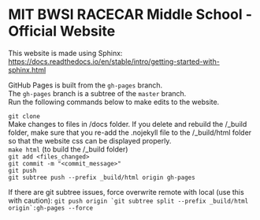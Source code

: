 # MIT BWSI RACECAR Middle School - Official Website   

This website is made using Sphinx:     
https://docs.readthedocs.io/en/stable/intro/getting-started-with-sphinx.html   

GitHub Pages is built from the ```gh-pages``` branch.    
The ```gh-pages``` branch is a subtree of the ```master``` branch.    
Run the following commands below to make edits to the website.     

```git clone```     
Make changes to files in /docs folder. If you delete and rebuild the /_build folder, make sure that you re-add the .nojekyll file to the /_build/html folder so that the website css can be displayed properly.          
```make html``` (to build the /_build folder)     
```git add <files_changed>```     
```git commit -m "<commit_message>"```     
```git push```     
```git subtree push --prefix _build/html origin gh-pages```

If there are git subtree issues, force overwrite remote with local (use this with caution):
```git push origin `git subtree split --prefix _build/html origin`:gh-pages --force```